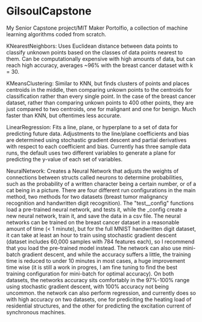 # GilsoulCapstone
My Senior Capstone project/MIT Maker Portolfio, a collection of machine learning algorithms coded from scratch.

KNearestNeighbors:
Uses Euclidean distance between data points to classify unknown points based on the classes of data points nearest to them. Can be computationally expensive with high amounts of data, but can reach high accuracy, averages ~96% with the breast cancer dataset with k = 30.

KMeansClustering:
Similar to KNN, but finds clusters of points and places centroids in the middle, then comparing unkown points to the centroids for classification rather than every single point. In the case of the breast cancer dataset, rather than comparing unkown points to 400 other points, they are just compared to two centroids, one for malignant and one for benign. Much faster than KNN, but oftentimes less accurate.

LinearRegression:
Fits a line, plane, or hyperplane to a set of data for predicting future data. Adjustments to the line/plane coefficients and bias are determined using stochastic gradient descent and partial derivatives with respect to each coefficient and bias. Currently has three sample data runs, the default uses two different variables to generate a plane for predicting the y-value of each set of variables.

NeuralNetwork: Creates a Neural Network that adjusts the weights of connections between structs called neurons to determine probabilities, such as the probability of a written character being a certain number, or of a cat being in a picture. There are four different run configurations in the main method, two methods for two datasets (breast tumor malignancy recognition and handwritten digit recognition). The "test_<datasetname>_config" functions load a pre-trained neural network, and tests it, while the <datasetname>_config create a new neural network, train it, and save the data in a csv file. The neural networks can be trained on the breast cancer dataset in a reasonable amount of time (< 1 minute), but for the full MNIST handwritten digit dataset, it can take at least an hour to train using stochastic gradient descent (dataset includes 60,000 samples with 784 features each), so I recommend that you load the pre-trained model instead. The network can also use mini-batch gradient descent, and while the accuracy suffers a little, the training time is reduced to under 10 minutes in most cases, a huge improvement time wise (it is still a work in progres, I am fine tuning to find the best training configuration for mini-batch for optimal accuracy). On both datasets, the networks accuracy sits comfortably in the 97%-100% range using stochastic gradient descent, with 100% accuracy not being uncommon. the network can also perform regression, and currently does so with high accuracy on two datasets, one for prediciting the heating load of residential structures, and the other for predicting the excitation current of synchronous machines.
